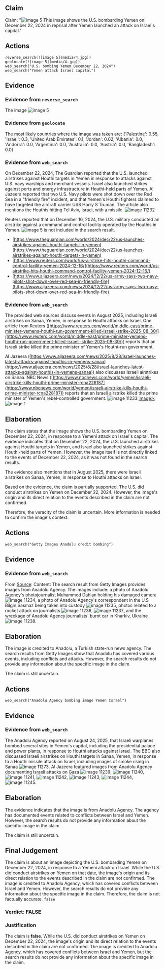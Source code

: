 ## Claim
Claim: "![image 5](media/4.jpg) This image shows the U.S. bombarding Yemen on December 22, 2024 in reprisal after Yemen launched an attack on Israel's capital."

## Actions
```
reverse_search(![image 5](media/4.jpg))
geolocate(![image 5](media/4.jpg))
web_search("U.S. bombing Yemen December 22, 2024")
web_search("Yemen attack Israel capital")
```

## Evidence
### Evidence from `reverse_search`
The image ![image 5](media/4.jpg)

### Evidence from `geolocate`
The most likely countries where the image was taken are: {'Palestine': 0.55, 'Israel': 0.3, 'United Arab Emirates': 0.1, 'Jordan': 0.02, 'Albania': 0.0, 'Andorra': 0.0, 'Argentina': 0.0, 'Australia': 0.0, 'Austria': 0.0, 'Bangladesh': 0.0}

### Evidence from `web_search`
On December 22, 2024, The Guardian reported that the U.S. launched airstrikes against Houthi targets in Yemen in response to attacks against U.S. navy warships and merchant vessels. Israel also launched strikes against ports and energy infrastructure in Houthi-held parts of Yemen. Al Jazeera reported that two U.S. Navy pilots were shot down over the Red Sea in a "friendly fire" incident, and that Yemen's Houthi fighters claimed to have targeted the aircraft carrier USS Harry S Truman. The article also mentions the Houthis hitting Tel Aviv, Israel, with a missile. ![image 11232](media/2025-08-31_09-32-1756632750-311183.jpg)

Reuters reported that on December 16, 2024, the U.S. military conducted an airstrike against a command and control facility operated by the Houthis in Yemen. ![image 5](media/4.jpg) is not included in the search result.

*   [https://www.theguardian.com/world/2024/dec/22/us-launches-airstrikes-against-houthi-targets-in-yemen](https://www.theguardian.com/world/2024/dec/22/us-launches-airstrikes-against-houthi-targets-in-yemen)
*   [https://www.reuters.com/world/us-airstrike-hits-houthi-command-control-facility-yemen-2024-12-16/](https://www.reuters.com/world/us-airstrike-hits-houthi-command-control-facility-yemen-2024-12-16/)
*   [https://www.aljazeera.com/news/2024/12/22/us-army-says-two-navy-pilots-shot-down-over-red-sea-in-friendly-fire](https://www.aljazeera.com/news/2024/12/22/us-army-says-two-navy-pilots-shot-down-over-red-sea-in-friendly-fire)

### Evidence from `web_search`
The provided web sources discuss events in August 2025, including Israeli airstrikes on Sanaa, Yemen, in response to Houthi attacks on Israel. One article from Reuters ([https://www.reuters.com/world/middle-east/prime-minister-yemens-houthi-run-government-killed-israeli-strike-2025-08-30/](https://www.reuters.com/world/middle-east/prime-minister-yemens-houthi-run-government-killed-israeli-strike-2025-08-30/)) reports that an Israeli strike killed the prime minister of Yemen's Houthi-run government.

Al Jazeera ([https://www.aljazeera.com/news/2025/8/28/israel-launches-latest-attacks-against-houthis-in-yemens-sanaa](https://www.aljazeera.com/news/2025/8/28/israel-launches-latest-attacks-against-houthis-in-yemens-sanaa)) also discusses Israeli airstrikes on Sanaa. NBC News ([https://www.nbcnews.com/world/yemen/israeli-airstrike-kills-houthi-prime-minister-rcna228187](https://www.nbcnews.com/world/yemen/israeli-airstrike-kills-houthi-prime-minister-rcna228187)) reports that an Israeli airstrike killed the prime minister of Yemen's rebel-controlled government. ![image 11233](media/2025-08-31_09-32-1756632766-357775.jpg) <image:k> ![image 1](media/0.jpg)


## Elaboration
The claim states that the image shows the U.S. bombarding Yemen on December 22, 2024, in response to a Yemeni attack on Israel's capital. The evidence indicates that on December 22, 2024, the U.S. launched airstrikes against Houthi targets in Yemen, and Israel also launched strikes against Houthi-held parts of Yemen. However, the image itself is not directly linked to the events of December 22, 2024, as it was not found in the search results.

The evidence also mentions that in August 2025, there were Israeli airstrikes on Sanaa, Yemen, in response to Houthi attacks on Israel.

Based on the evidence, the claim is partially supported. The U.S. did conduct airstrikes on Yemen on December 22, 2024. However, the image's origin and its direct relation to the events described in the claim are not confirmed.

Therefore, the veracity of the claim is uncertain. More information is needed to confirm the image's context.


## Actions
```
web_search("Getty Images Anadolu credit bombing")
```

## Evidence
### Evidence from `web_search`
From [Source](https://www.gettyimages.com/photos/anadolu-agency): 
Content: The search result from Getty Images provides images from Anadolu Agency. The images include: a photo of Anadolu Agency's photojournalist Muhammed Dahlan holding his damaged camera ![image 11234](media/2025-08-31_09-33-1756632790-376901.jpg), a photo of Anadolu Agency's correspondent in the U.S Bilgin Sasmaz being taken into custody ![image 11235](media/2025-08-31_09-33-1756632790-532591.jpg), photos related to a rocket attack on journalists ![image 11236](media/2025-08-31_09-33-1756632790-792979.jpg), ![image 11237](media/2025-08-31_09-33-1756632790-934295.jpg), and the wreckage of Anadolu Agency journalists' burnt car in Kharkiv, Ukraine ![image 11238](media/2025-08-31_09-33-1756632791-324762.jpg).


## Elaboration
The image is credited to Anadolu, a Turkish state-run news agency. The search results from Getty Images show that Anadolu has covered various events, including conflicts and attacks. However, the search results do not provide any information about the specific image in the claim.

The claim is still uncertain.


## Actions
```
web_search("Anadolu Agency bombing image Yemen Israel")
```

## Evidence
### Evidence from `web_search`
The Anadolu Agency reported on August 24, 2025, that Israeli warplanes bombed several sites in Yemen's capital, including the presidential palace and power plants, in response to Houthi attacks against Israel. The BBC also discussed Israeli airstrikes on Houthi targets in Sanaa, Yemen, in response to a Houthi missile attack on Israel, including images of smoke rising in Sanaa ![image 11273](media/2025-08-31_09-35-1756632949-076012.jpg). Al Jazeera featured images from Anadolu Agency documenting Israeli attacks on Gaza ![image 11239](media/2025-08-31_09-33-1756632791-599774.jpg), ![image 11240](media/2025-08-31_09-33-1756632791-936812.jpg), ![image 11241](media/2025-08-31_09-33-1756632792-079244.jpg), ![image 11242](media/2025-08-31_09-33-1756632792-218963.jpg), ![image 11243](media/2025-08-31_09-33-1756632792-488882.jpg), ![image 11244](media/2025-08-31_09-33-1756632792-632283.jpg), ![image 11245](media/2025-08-31_09-33-1756632792-867279.jpg).


## Elaboration
The evidence indicates that the image is from Anadolu Agency. The agency has documented events related to conflicts between Israel and Yemen. However, the search results do not provide any information about the specific image in the claim.

The claim is still uncertain.


## Final Judgement
The claim is about an image depicting the U.S. bombarding Yemen on December 22, 2024, in response to a Yemeni attack on Israel. While the U.S. did conduct airstrikes on Yemen on that date, the image's origin and its direct relation to the events described in the claim are not confirmed. The image is credited to Anadolu Agency, which has covered conflicts between Israel and Yemen. However, the search results do not provide any information about the specific image in the claim. Therefore, the claim is not factually accurate. `false`

### Verdict: FALSE

### Justification
The claim is **false**. While the U.S. did conduct airstrikes on Yemen on December 22, 2024, the image's origin and its direct relation to the events described in the claim are not confirmed. The image is credited to Anadolu Agency, which has covered conflicts between Israel and Yemen, but the search results do not provide any information about the specific image in the claim.
